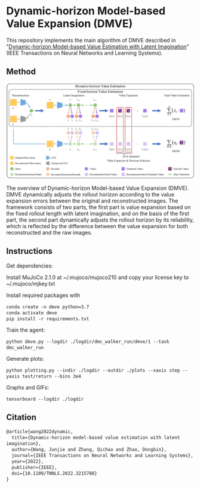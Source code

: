 # Dynamic-horizon Model-based Value Expansion (DMVE)

This repository implements the main algorithm of DMVE described in "[Dynamic-horizon Model-based Value Estimation with Latent Imagination](https://ieeexplore.ieee.org/document/9932637)" (IEEE Transactions on Neural Networks and Learning Systems).

## Method

![DMVE](figs/framework.png)

The overview of Dynamic-horizon Model-based Value Expansion (DMVE). DMVE dynamically adjusts the rollout horizon according to the value expansion errors between the original and reconstructed images. The framework consists of two parts, the first part is value expansion based on the fixed rollout length with latent imagination, and on the basis of the first part, the second part dynamically adjusts the rollout horizon by its reliability, which is reflected by the difference between the value expansion for both reconstructed and the raw images. 

## Instructions

Get dependencies:

Install MuJoCo 2.1.0 at ~/.mujoco/mujoco210 and copy your license key to ~/.mujoco/mjkey.txt

Install required packages with

```
conda create -n dmve python=3.7
conda activate dmve
pip install -r requirements.txt
```

Train the agent:

```
python dmve.py --logdir ./logdir/dmc_walker_run/dmve/1 --task dmc_walker_run
```

Generate plots:

```
python plotting.py --indir ./logdir --outdir ./plots --xaxis step --yaxis test/return --bins 3e4
```

Graphs and GIFs:

```
tensorboard --logdir ./logdir
```

## Citation

```
@article{wang2022dynamic,
  title={Dynamic-horizon model-based value estimation with latent imagination},
  author={Wang, Junjie and Zhang, Qichao and Zhao, Dongbin},
  journal={IEEE Transactions on Neural Networks and Learning Systems},
  year={2022},
  publisher={IEEE},
  doi={10.1109/TNNLS.2022.3215788}
}
```
